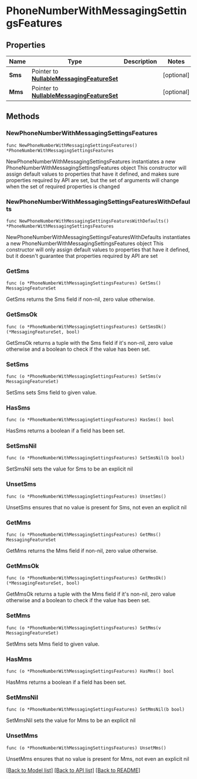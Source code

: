 # PhoneNumberWithMessagingSettingsFeatures

## Properties

Name | Type | Description | Notes
------------ | ------------- | ------------- | -------------
**Sms** | Pointer to [**NullableMessagingFeatureSet**](MessagingFeatureSet.md) |  | [optional] 
**Mms** | Pointer to [**NullableMessagingFeatureSet**](MessagingFeatureSet.md) |  | [optional] 

## Methods

### NewPhoneNumberWithMessagingSettingsFeatures

`func NewPhoneNumberWithMessagingSettingsFeatures() *PhoneNumberWithMessagingSettingsFeatures`

NewPhoneNumberWithMessagingSettingsFeatures instantiates a new PhoneNumberWithMessagingSettingsFeatures object
This constructor will assign default values to properties that have it defined,
and makes sure properties required by API are set, but the set of arguments
will change when the set of required properties is changed

### NewPhoneNumberWithMessagingSettingsFeaturesWithDefaults

`func NewPhoneNumberWithMessagingSettingsFeaturesWithDefaults() *PhoneNumberWithMessagingSettingsFeatures`

NewPhoneNumberWithMessagingSettingsFeaturesWithDefaults instantiates a new PhoneNumberWithMessagingSettingsFeatures object
This constructor will only assign default values to properties that have it defined,
but it doesn't guarantee that properties required by API are set

### GetSms

`func (o *PhoneNumberWithMessagingSettingsFeatures) GetSms() MessagingFeatureSet`

GetSms returns the Sms field if non-nil, zero value otherwise.

### GetSmsOk

`func (o *PhoneNumberWithMessagingSettingsFeatures) GetSmsOk() (*MessagingFeatureSet, bool)`

GetSmsOk returns a tuple with the Sms field if it's non-nil, zero value otherwise
and a boolean to check if the value has been set.

### SetSms

`func (o *PhoneNumberWithMessagingSettingsFeatures) SetSms(v MessagingFeatureSet)`

SetSms sets Sms field to given value.

### HasSms

`func (o *PhoneNumberWithMessagingSettingsFeatures) HasSms() bool`

HasSms returns a boolean if a field has been set.

### SetSmsNil

`func (o *PhoneNumberWithMessagingSettingsFeatures) SetSmsNil(b bool)`

 SetSmsNil sets the value for Sms to be an explicit nil

### UnsetSms
`func (o *PhoneNumberWithMessagingSettingsFeatures) UnsetSms()`

UnsetSms ensures that no value is present for Sms, not even an explicit nil
### GetMms

`func (o *PhoneNumberWithMessagingSettingsFeatures) GetMms() MessagingFeatureSet`

GetMms returns the Mms field if non-nil, zero value otherwise.

### GetMmsOk

`func (o *PhoneNumberWithMessagingSettingsFeatures) GetMmsOk() (*MessagingFeatureSet, bool)`

GetMmsOk returns a tuple with the Mms field if it's non-nil, zero value otherwise
and a boolean to check if the value has been set.

### SetMms

`func (o *PhoneNumberWithMessagingSettingsFeatures) SetMms(v MessagingFeatureSet)`

SetMms sets Mms field to given value.

### HasMms

`func (o *PhoneNumberWithMessagingSettingsFeatures) HasMms() bool`

HasMms returns a boolean if a field has been set.

### SetMmsNil

`func (o *PhoneNumberWithMessagingSettingsFeatures) SetMmsNil(b bool)`

 SetMmsNil sets the value for Mms to be an explicit nil

### UnsetMms
`func (o *PhoneNumberWithMessagingSettingsFeatures) UnsetMms()`

UnsetMms ensures that no value is present for Mms, not even an explicit nil

[[Back to Model list]](../README.md#documentation-for-models) [[Back to API list]](../README.md#documentation-for-api-endpoints) [[Back to README]](../README.md)



